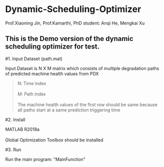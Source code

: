 Dynamic-Scheduling-Optimizer
===
Prof.Xiaoning Jin, Prof.Kamarthi,
PhD student: Anqi He, Mengkai Xu

This is the Demo version of the dynamic scheduling optimizer for test. 
--

#1. Input Dataset (path.mat)<br>

Input Dataset is N X M matrix which consists of multiple degradation paths of predicted machine health values from PDX
>N: Time index<br>  
>M: Path index<br>  
The machine health values of the first row should be same because all paths start at a same prediction triggering time

#2. Install<br>

MATLAB R2018a<br>  
Global Optimization Toolbox should be installed<br>  

#3. Run<br>

Run the main program: "MainFunction"


